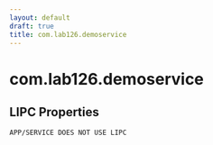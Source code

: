 ```yaml
---
layout: default
draft: true
title: com.lab126.demoservice
---
```


# com.lab126.demoservice

## LIPC Properties

`APP/SERVICE DOES NOT USE LIPC`